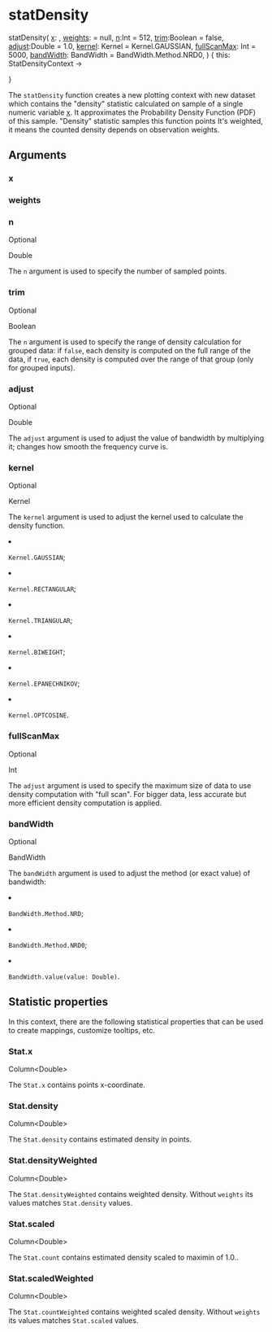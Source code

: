 # statDensity

<tldr>
<p><format style="bold" color="GoldenRod">
statDensity</format>(
<a href="#x"><format style="bold" color="CadetBlue">x</format></a>:
<include from="arguments.topic" element-id="signature-of-sample"></include>,
<a href="#weights"><format style="bold" color="DarkGray">weights</format></a>:
<include from="arguments.topic" element-id="signature-of-sample"></include> = null,
<a href="#n"><format style="bold" color="DarkGray">n</format></a>:Int = 512,
<a href="#trim"><format style="bold" color="DarkGray">trim</format></a>:Boolean = false,
<a href="#adjust"><format style="bold" color="DarkGray">adjust</format></a>:Double = 1.0,
<a href="#kernel"><format style="bold" color="DarkGray">kernel</format></a>: Kernel = Kernel.GAUSSIAN,
<a href="#fullscanmax"><format style="bold" color="DarkGray">fullScanMax</format></a>: Int = 5000,
<a href="#bandwidth"><format style="bold" color="DarkGray">bandWidth</format></a>: BandWidth = BandWidth.Method.NRD0,
) <format style="italic">{ this: StatDensityContext -></format></p>

<format style="italic">}</format>
</tldr>

The `statDensity` function creates a new plotting context with new dataset
which contains the "density" statistic calculated on sample of a single numeric variable [x](#x).
It approximates the Probability Density Function (PDF) of this sample. 
"Density" statistic samples this function points
It's weighted, it means the counted density depends on observation weights.

## Arguments

### x

<include from="arguments.topic" element-id="x-argument"/>

### weights

<include from="arguments.topic" element-id="weights-argument"/>

### n

<p><format style="superscript" color="LightSlateGray">Optional</format> </p>
<p> <format style="superscript" color="#E8488B">Double</format></p>
<p> 
The <code>n</code> argument is used to specify 
the number of sampled points. 
</p>

### trim

<p><format style="superscript" color="LightSlateGray">Optional</format> </p>
<p> <format style="superscript" color="#E8488B">Boolean</format></p>
<p> 
The <code>n</code> argument is used to specify 
the range of density calculation for grouped data: if <code>false</code>, each density is computed on the 
full range of the data, 
if <code>true</code>, each density is computed over the range of that group (only for grouped inputs). 
</p>

### adjust

<p><format style="superscript" color="LightSlateGray">Optional</format> </p>
<p> <format style="superscript" color="#E8488B">Double</format></p>
<p> 
The <code>adjust</code> argument is used to adjust the value of 
bandwidth by multiplying it; changes how smooth the frequency curve is. 
</p>

### kernel

<p><format style="superscript" color="LightSlateGray">Optional</format> </p>
<p> <format style="superscript" color="#E8488B">Kernel</format></p>
<p> 
The <code>kernel</code> argument is used to adjust the kernel used to calculate the density function. 
</p>

<list>
<li> 
<p><code>Kernel.GAUSSIAN</code>;</p> 
</li> 
<li> 
<p><code>Kernel.RECTANGULAR</code>;</p> 
</li> 
<li> 
<p><code>Kernel.TRIANGULAR</code>;</p> 
</li> 
<li> 
<p><code>Kernel.BIWEIGHT</code>;</p> 
</li> 
<li> 
<p><code>Kernel.EPANECHNIKOV</code>;</p> 
</li> 
<li> 
<p><code>Kernel.OPTCOSINE</code>.</p> 
</li>
</list>

### fullScanMax

<p><format style="superscript" color="LightSlateGray">Optional</format> </p>
<p> <format style="superscript" color="#E8488B">Int</format></p>
<p> 
The <code>adjust</code> argument is used to specify the maximum size of data to use density computation with 
"full scan". For bigger data, less accurate but more efficient density computation is applied.
</p>

### bandWidth

<p><format style="superscript" color="LightSlateGray">Optional</format> </p>
<p> <format style="superscript" color="#E8488B">BandWidth</format></p>
<p> 
The <code>bandWidth</code> argument is used to adjust the method (or exact value) of bandwidth:
</p>

<list>
<li> 
<p><code>BandWidth.Method.NRD</code>;</p> 
</li> 
<li> 
<p><code>BandWidth.Method.NRD0</code>;</p> 
</li> 
<li> 
<p><code>BandWidth.value(value: Double)</code>.</p> 
</li>
</list>

## Statistic properties

In this context, there are the following statistical properties that can be used
to create mappings, customize tooltips, etc.

### Stat.x

<p><format style="superscript" color="#E8488B">Column&lt;Double></format></p>
<p>The <code>Stat.x</code> contains points x-coordinate. 
</p>

### Stat.density

<p><format style="superscript" color="#E8488B">Column&lt;Double></format></p>
<p>The <code>Stat.density</code> contains estimated density in points. 
</p>

### Stat.densityWeighted

<p><format style="superscript" color="#E8488B">Column&lt;Double></format></p>
<p>The <code>Stat.densityWeighted</code> contains weighted density. 
Without <code>weights</code> its values matches <code>Stat.density</code> values.
</p>

### Stat.scaled

<p><format style="superscript" color="#E8488B">Column&lt;Double></format></p>
<p>The <code>Stat.count</code> contains estimated density scaled to maximin of 1.0.. 
</p>

### Stat.scaledWeighted

<p><format style="superscript" color="#E8488B">Column&lt;Double></format></p>
<p>The <code>Stat.countWeighted</code> contains weighted scaled density. 
Without <code>weights</code> its values matches <code>Stat.scaled</code> values.
</p>
